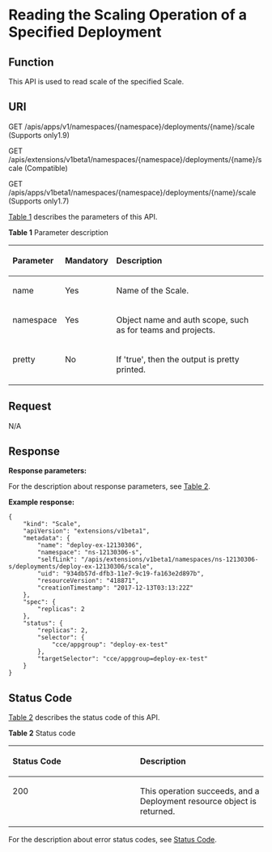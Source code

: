 # Reading the Scaling Operation of a Specified Deployment<a name="cce_02_0124"></a>

## Function<a name="section47779875"></a>

This API is used to read scale of the specified Scale.

## URI<a name="section27365698"></a>

GET /apis/apps/v1/namespaces/\{namespace\}/deployments/\{name\}/scale \(Supports only1.9\)

GET /apis/extensions/v1beta1/namespaces/\{namespace\}/deployments/\{name\}/scale \(Compatible\)

GET /apis/apps/v1beta1/namespaces/\{namespace\}/deployments/\{name\}/scale \(Supports only1.7\)

[Table 1](#d0e35851)  describes the parameters of this API.

**Table  1**  Parameter description

<a name="d0e35851"></a>
<table><thead align="left"><tr id="row23454267"><th class="cellrowborder" valign="top" width="16.328367163283673%" id="mcps1.2.4.1.1"><p id="p65652297517"><a name="p65652297517"></a><a name="p65652297517"></a>Parameter</p>
</th>
<th class="cellrowborder" valign="top" width="17.348265173482652%" id="mcps1.2.4.1.2"><p id="p165661629135114"><a name="p165661629135114"></a><a name="p165661629135114"></a>Mandatory</p>
</th>
<th class="cellrowborder" valign="top" width="66.32336766323368%" id="mcps1.2.4.1.3"><p id="p14567629115114"><a name="p14567629115114"></a><a name="p14567629115114"></a>Description</p>
</th>
</tr>
</thead>
<tbody><tr id="row8437627"><td class="cellrowborder" valign="top" width="16.328367163283673%" headers="mcps1.2.4.1.1 "><p id="p12359162"><a name="p12359162"></a><a name="p12359162"></a>name</p>
</td>
<td class="cellrowborder" valign="top" width="17.348265173482652%" headers="mcps1.2.4.1.2 "><p id="p61568054"><a name="p61568054"></a><a name="p61568054"></a>Yes</p>
</td>
<td class="cellrowborder" valign="top" width="66.32336766323368%" headers="mcps1.2.4.1.3 "><p id="p20956438"><a name="p20956438"></a><a name="p20956438"></a>Name of the Scale.</p>
</td>
</tr>
<tr id="row54390215"><td class="cellrowborder" valign="top" width="16.328367163283673%" headers="mcps1.2.4.1.1 "><p id="p43531289"><a name="p43531289"></a><a name="p43531289"></a>namespace</p>
</td>
<td class="cellrowborder" valign="top" width="17.348265173482652%" headers="mcps1.2.4.1.2 "><p id="p36373507"><a name="p36373507"></a><a name="p36373507"></a>Yes</p>
</td>
<td class="cellrowborder" valign="top" width="66.32336766323368%" headers="mcps1.2.4.1.3 "><p id="p60572974"><a name="p60572974"></a><a name="p60572974"></a>Object name and auth scope, such as for teams and projects.</p>
</td>
</tr>
<tr id="row8285859"><td class="cellrowborder" valign="top" width="16.328367163283673%" headers="mcps1.2.4.1.1 "><p id="p66002"><a name="p66002"></a><a name="p66002"></a>pretty</p>
</td>
<td class="cellrowborder" valign="top" width="17.348265173482652%" headers="mcps1.2.4.1.2 "><p id="p5346197"><a name="p5346197"></a><a name="p5346197"></a>No</p>
</td>
<td class="cellrowborder" valign="top" width="66.32336766323368%" headers="mcps1.2.4.1.3 "><p id="p30388821"><a name="p30388821"></a><a name="p30388821"></a>If 'true', then the output is pretty printed.</p>
</td>
</tr>
</tbody>
</table>

## Request<a name="section44964695"></a>

N/A

## Response<a name="section2029075"></a>

**Response parameters:**

For the description about response parameters, see  [Table 2](creating-a-deployment.md#table12862324102610).

**Example response:**

```
{
    "kind": "Scale",
    "apiVersion": "extensions/v1beta1",
    "metadata": {
        "name": "deploy-ex-12130306",
        "namespace": "ns-12130306-s",
        "selfLink": "/apis/extensions/v1beta1/namespaces/ns-12130306-s/deployments/deploy-ex-12130306/scale",
        "uid": "934db57d-dfb3-11e7-9c19-fa163e2d897b",
        "resourceVersion": "418871",
        "creationTimestamp": "2017-12-13T03:13:22Z"
    },
    "spec": {
        "replicas": 2
    },
    "status": {
        "replicas": 2,
        "selector": {
            "cce/appgroup": "deploy-ex-test"
        },
        "targetSelector": "cce/appgroup=deploy-ex-test"
    }
}
```

## Status Code<a name="section18261679"></a>

[Table 2](#d0e35928)  describes the status code of this API.

**Table  2**  Status code

<a name="d0e35928"></a>
<table><thead align="left"><tr id="row52906506"><th class="cellrowborder" valign="top" width="50%" id="mcps1.2.3.1.1"><p id="p57568585"><a name="p57568585"></a><a name="p57568585"></a>Status Code</p>
</th>
<th class="cellrowborder" valign="top" width="50%" id="mcps1.2.3.1.2"><p id="p32543833"><a name="p32543833"></a><a name="p32543833"></a>Description</p>
</th>
</tr>
</thead>
<tbody><tr id="row18804834"><td class="cellrowborder" valign="top" width="50%" headers="mcps1.2.3.1.1 "><p id="p46796555"><a name="p46796555"></a><a name="p46796555"></a>200</p>
</td>
<td class="cellrowborder" valign="top" width="50%" headers="mcps1.2.3.1.2 "><p id="p32424572"><a name="p32424572"></a><a name="p32424572"></a>This operation succeeds, and a Deployment resource object is returned.</p>
</td>
</tr>
</tbody>
</table>

For the description about error status codes, see  [Status Code](status-code.md).

